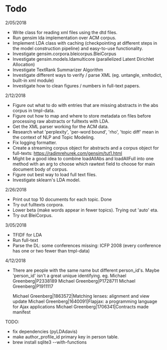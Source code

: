 # Todo

2/05/2018
- Write class for reading xml files using the dtd files.
- Run gensim lda implementation over ACM corpus.
- Implement LDA class with caching (checkpointing at different steps in
the model construction pipeline) and easy-to-use functionality.
- Investigate gensim.corpora.bleicorpus.BleiCorpus
- Investigate gensim.models.ldamulticore (parallelized Latent Dirichlet Allocation)
- Investigate TextRank Summarizer Algorithm
- Investigate different ways to verify / parse XML (eg. untangle, xmltodict, built-in xml module)
- Investigate how to clean figures / numbers in full-text papers.

2/12/2018
- Figure out what to do with entries that are missing abstracts in the abs
corpus in tmpl-data.
- Figure out how to map and where to store metadata on files before processing
raw abstracts or fulltexts with LDA.
- Get the XML parser working for the ACM data.
- Research what 'perplexity', 'per-word bound', 'rho', 'topic diff' mean in the context of NLP and Topic Modeling.
- Fix logging formatter.
- Create a streaming corpus object for abstracts and a corpus object for full-texts: https://radimrehurek.com/gensim/tut1.html
- Might be a good idea to combine loadAllAbs and loadAllFull into one method with an arg to choose which rawtext field to choose for main document body of corpus.
- Figure out best way to load full text files.
- Investigate sklearn's LDA model.

2/26/2018
- Print out top 10 documents for each topic. Done
- Try out fulltexts corpora.
- Lower beta (make words appear in fewer topics). Trying out 'auto' eta.
- Try out BleiCorpus.

3/05/2018
- TFIDF for LDA
- Run full-text
- Parse the DL: some conferences missing: ICFP 2008 (every conference has one or two fewer than tmpl-data)

4/12/2018
- There are people with the same name but different person_id's. Maybe 'person_id' isn't a great unique identifying.
    eg. Michael Greenberg|P2338189
        Michael Greenberg|P1728711
        Michael Greenberg|P1911117

    Michael Greenberg|1863572|Matching lenses: alignment and view update
    Michael Greenberg|1640091|Flapjax: a programming language for Ajax applications
    Michael Greenberg|1706341|Contracts made manifest

TODO:
- fix dependencies (pyLDAdavis)
- make author_profile_id primary key in person table.
- brew install sqlite3 --with-functions

